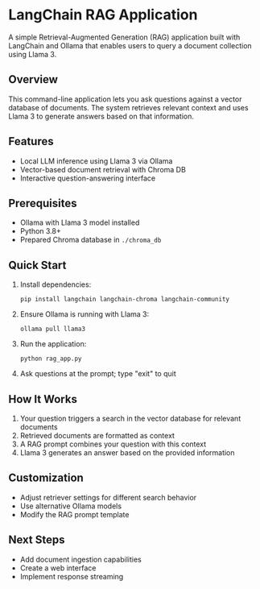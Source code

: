 # LangChain RAG Application

A simple Retrieval-Augmented Generation (RAG) application built with LangChain and Ollama that enables users to query a document collection using Llama 3.

## Overview

This command-line application lets you ask questions against a vector database of documents. The system retrieves relevant context and uses Llama 3 to generate answers based on that information.

## Features

- Local LLM inference using Llama 3 via Ollama
- Vector-based document retrieval with Chroma DB
- Interactive question-answering interface

## Prerequisites

- Ollama with Llama 3 model installed
- Python 3.8+
- Prepared Chroma database in `./chroma_db`

## Quick Start

1. Install dependencies:
   ```
   pip install langchain langchain-chroma langchain-community
   ```

2. Ensure Ollama is running with Llama 3:
   ```
   ollama pull llama3
   ```

3. Run the application:
   ```
   python rag_app.py
   ```

4. Ask questions at the prompt; type "exit" to quit

## How It Works

1. Your question triggers a search in the vector database for relevant documents
2. Retrieved documents are formatted as context
3. A RAG prompt combines your question with this context
4. Llama 3 generates an answer based on the provided information

## Customization

- Adjust retriever settings for different search behavior
- Use alternative Ollama models
- Modify the RAG prompt template

## Next Steps

- Add document ingestion capabilities
- Create a web interface
- Implement response streaming